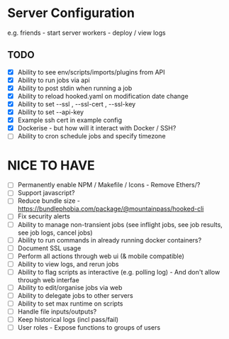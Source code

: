 
# Server Configuration

e.g.
friends - start server
workers - deploy / view logs

## TODO

- [x] Ability to see env/scripts/imports/plugins from API
- [x] Ability to run jobs via api
- [x] Ability to post stdin when running a job
- [x] Ability to reload hooked.yaml on modification date change
- [x] Ability to set --ssl , --ssl-cert , --ssl-key
- [x] Ability to set --api-key
- [x] Example ssh cert in example config
- [x] Dockerise - but how will it interact with Docker / SSH?
- [ ] Ability to cron schedule jobs and specify timezone

# NICE TO HAVE
- [ ] Permanently enable NPM / Makefile / Icons - Remove Ethers/?
- [ ] Support javascript?
- [ ] Reduce bundle size - https://bundlephobia.com/package/@mountainpass/hooked-cli
- [ ] Fix security alerts
- [ ] Ability to manage non-transient jobs (see inflight jobs, see job results, see job logs, cancel jobs)
- [ ] Ability to run commands in already running docker containers?
- [ ] Document SSL usage
- [ ] Perform all actions through web ui (& mobile compatible)
- [ ] Ability to view logs, and rerun jobs
- [ ] Ability to flag scripts as interactive (e.g. polling log) - And don't allow through web interfae
- [ ] Ability to edit/organise jobs via web
- [ ] Ability to delegate jobs to other servers
- [ ] Ability to set max runtime on scripts
- [ ] Handle file inputs/outputs?
- [ ] Keep historical logs (incl pass/fail)
- [ ] User roles - Expose functions to groups of users
